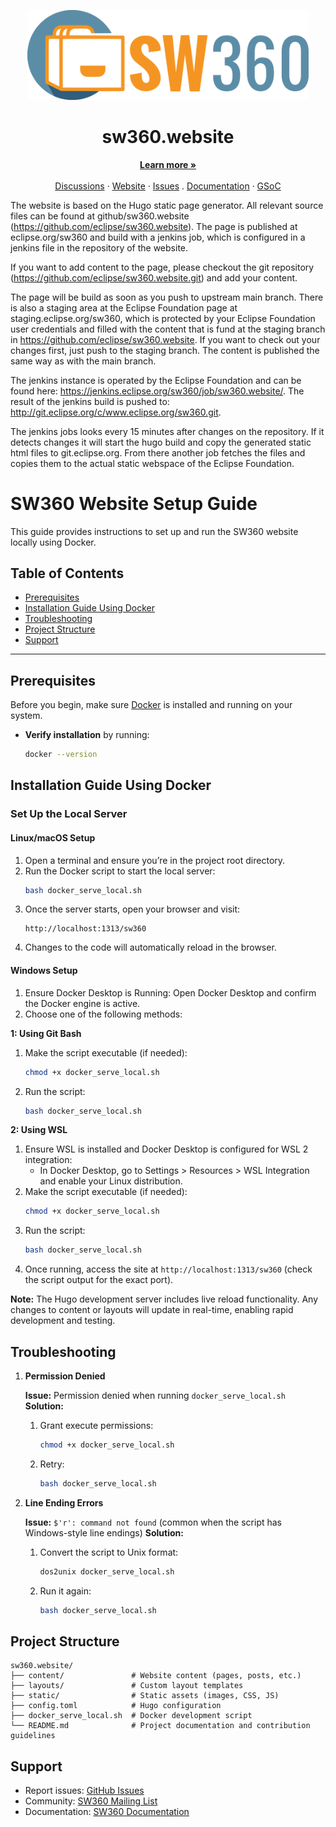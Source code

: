 <p align="center">
  <a href="https://eclipse.dev/sw360/">
   <img src="static/img/logos/logo_full.svg" alt="SW360 Logo" width="450">
  </a>
    <h1 align="center">sw360.website</h1>
  
  <p align="center">
    <a href="https://eclipse.dev/sw360/"><strong>Learn more »</strong></a>
    <br />
    <br />
    <a href="https://sw360chat.slack.com/">Discussions</a>
    ·
    <a href="https://eclipse.dev/sw360/">Website</a>
    ·
    <a href="https://github.com/eclipse-sw360/sw360.website/issues">Issues</a>
    .
    <a href="https://eclipse.dev/sw360/docs/">Documentation</a>
    ·
    <a href="https://eclipse.dev/sw360/gsoc/">GSoC</a>
  </p>
</p>

The website is based on the Hugo static page generator. 
All relevant source files can be found at github/sw360.website (https://github.com/eclipse/sw360.website). 
The page is published at eclipse.org/sw360 and build with a jenkins job, which is configured in a jenkins file in the repository of the website.

If you want to add content to the page, please checkout the git repository (https://github.com/eclipse/sw360.website.git) and add your content.

The page will be build as soon as you push to upstream main branch. There is also a staging area at the Eclipse Foundation page at staging.eclipse.org/sw360, which is protected by your Eclipse Foundation user credentials and filled with the content that is fund at the staging branch in https://github.com/eclipse/sw360.website. If you want to check out your changes first, just push to the staging branch. The content is published the same way as with the main branch.

The jenkins instance is operated by the Eclipse Foundation and can be found here: https://jenkins.eclipse.org/sw360/job/sw360.website/.
The result of the jenkins build is pushed to: http://git.eclipse.org/c/www.eclipse.org/sw360.git.

The jenkins jobs looks every 15 minutes after changes on the repository. If it detects changes it will start the hugo build and copy the generated static html files to git.eclipse.org. From there another job fetches the files and copies them to the actual static webspace of the Eclipse Foundation.

# SW360 Website Setup Guide

This guide provides instructions to set up and run the SW360 website locally using Docker.

## Table of Contents

- [Prerequisites](#prerequisites)
- [Installation Guide Using Docker](#installation-guide-using-docker)
- [Troubleshooting](#troubleshooting)
- [Project Structure](#project-structure)
- [Support](#support)

---

## Prerequisites

Before you begin, make sure [Docker](https://docs.docker.com/get-docker/) is installed and running on your system.

- **Verify installation** by running:
    ```bash
    docker --version
    ```

## Installation Guide Using Docker

### Set Up the Local Server

#### Linux/macOS Setup

1. Open a terminal and ensure you’re in the project root directory.
2. Run the Docker script to start the local server:
    ```bash
    bash docker_serve_local.sh
    ```
3. Once the server starts, open your browser and visit:
    ```text
    http://localhost:1313/sw360
    ```
4. Changes to the code will automatically reload in the browser.

#### Windows Setup

1. Ensure Docker Desktop is Running: Open Docker Desktop and confirm the Docker engine is active.
2. Choose one of the following methods:

**1: Using Git Bash**

1. Make the script executable (if needed):
    ```bash
    chmod +x docker_serve_local.sh
    ```
2. Run the script:
    ```bash
    bash docker_serve_local.sh
    ```

**2: Using WSL**

1. Ensure WSL is installed and Docker Desktop is configured for WSL 2 integration:
    - In Docker Desktop, go to Settings > Resources > WSL Integration and enable your Linux distribution.
2. Make the script executable (if needed):
    ```bash
    chmod +x docker_serve_local.sh
    ```
3. Run the script:
    ```bash
    bash docker_serve_local.sh
    ```
4. Once running, access the site at `http://localhost:1313/sw360` (check the script output for the exact port).

**Note:** The Hugo development server includes live reload functionality. Any changes to content or layouts will update in real-time, enabling rapid development and testing.

## Troubleshooting

1. **Permission Denied**

    **Issue:** Permission denied when running `docker_serve_local.sh`
    **Solution:**
    1. Grant execute permissions:
        ```bash
        chmod +x docker_serve_local.sh
        ```
    2. Retry:
        ```bash
        bash docker_serve_local.sh
        ```

2. **Line Ending Errors**

    **Issue:** `$'r': command not found` (common when the script has Windows-style line endings)
    **Solution:**
    1. Convert the script to Unix format:
        ```bash
        dos2unix docker_serve_local.sh
        ```
    2. Run it again:
        ```bash
        bash docker_serve_local.sh
        ```


## Project Structure
```
sw360.website/
├── content/               # Website content (pages, posts, etc.)
├── layouts/               # Custom layout templates
├── static/                # Static assets (images, CSS, JS)
├── config.toml            # Hugo configuration
├── docker_serve_local.sh  # Docker development script
└── README.md              # Project documentation and contribution guidelines
```

## Support

- Report issues: [GitHub Issues](https://github.com/eclipse/sw360.website/issues)
- Community: [SW360 Mailing List](https://dev.eclipse.org/mailman/listinfo/sw360-dev)
- Documentation: [SW360 Documentation](https://eclipse.dev/sw360/docs/)
